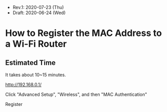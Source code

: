 * Rev.1: 2020-07-23 (Thu)
* Draft: 2020-06-24 (Wed)
# How to Register the MAC Address to a Wi-Fi Router

## Estimated Time
It takes about 10~15 minutes.

http://192.168.0.1/

Click "Advanced Setup", "Wireless", and then "MAC Authentication"

Register
